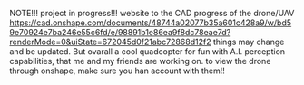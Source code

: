NOTE!!! project in progress!!! website to the CAD progress of the drone/UAV https://cad.onshape.com/documents/48744a02077b35a601c428a9/w/bd59e70924e7ba246e55c6fd/e/98891b1e86ea9f8dc78eae7d?renderMode=0&uiState=672045d0f21abc72868d12f2 things may change and be  updated. But ovarall a cool quadcopter for fun with A.I. perception capabilities, that me and my friends are working on. to view the drone through onshape, make sure you han account with them!!
